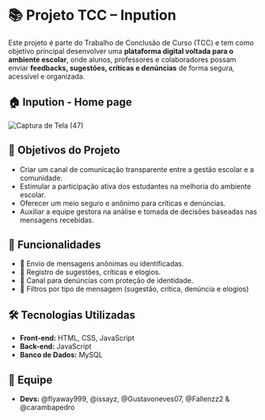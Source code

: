 # 📚 Projeto TCC – Inpution

Este projeto é parte do Trabalho de Conclusão de Curso (TCC) e tem como objetivo principal desenvolver uma **plataforma digital voltada para o ambiente escolar**, onde alunos, professores e colaboradores possam enviar **feedbacks, sugestões, críticas e denúncias** de forma segura, acessível e organizada.

## 🏠 Inpution - Home page
![Captura de Tela (47)](https://github.com/user-attachments/assets/d22ae7fa-e54c-4472-8ef6-a9dd540371de)


## 🎯 Objetivos do Projeto

- Criar um canal de comunicação transparente entre a gestão escolar e a comunidade.
- Estimular a participação ativa dos estudantes na melhoria do ambiente escolar.
- Oferecer um meio seguro e anônimo para críticas e denúncias.
- Auxiliar a equipe gestora na análise e tomada de decisões baseadas nas mensagens recebidas.

## 🔐 Funcionalidades

- 📩 Envio de mensagens anônimas ou identificadas.
- 💬 Registro de sugestões, críticas e elogios.
- 🚨 Canal para denúncias com proteção de identidade.
- 🧩 Filtros por tipo de mensagem (sugestão, crítica, denúncia e elogios)

## 🛠️ Tecnologias Utilizadas

- **Front-end:** HTML, CSS, JavaScript
- **Back-end:** JavaScript
- **Banco de Dados:** MySQL

## 🧠 Equipe

- **Devs:** @flyaway999, @issayz, @Gustavoneves07, @Fallenzz2 & @carambapedro
